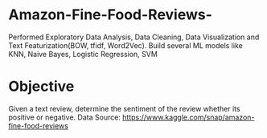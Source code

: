 # Amazon-Fine-Food-Reviews-
Performed Exploratory Data Analysis, Data Cleaning, Data Visualization and Text Featurization(BOW, tfidf, Word2Vec). Build several ML models like KNN, Naive Bayes, Logistic Regression, SVM
# Objective
Given a text review, determine the sentiment of the review whether its positive or negative.
Data Source: https://www.kaggle.com/snap/amazon-fine-food-reviews
